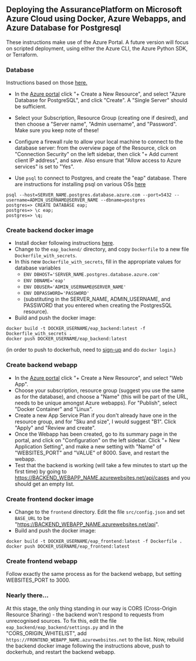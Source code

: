 ## Deploying the AssurancePlatform on Microsoft Azure Cloud using Docker, Azure Webapps, and Azure Database for Postgresql

These instructions make use of the Azure Portal.   A future version will focus on scripted deployment, using either the Azure CLI, the Azure Python SDK, or Terraform.

### Database

Instructions based on those [here.](https://docs.microsoft.com/en-us/azure/postgresql/quickstart-create-server-database-portal)

* In the [Azure portal](https://portal.azure.com) click "+ Create a New Resource", and select "Azure Database for PostgreSQL", and click "Create".  A "Single Server" should be sufficient.
* Select your Subscription, Resource Group (creating one if desired), and then choose a "Server name", "Admin username", and "Password".   Make sure you keep note of these!
* Configure a firewall rule to allow your local machine to connect to the database server: from the overview page of the Resource, click on "Connection Security" on the left sidebar, then click "+ Add current client IP address", and save.  Also ensure that "Allow access to Azure services" is set to "Yes".

* Use `psql` to connect to Postgres, and create the "eap" database.  There are instructions for installing psql on various OSs [here](https://www.timescale.com/blog/how-to-install-psql-on-mac-ubuntu-debian-windows/)
```
psql --host=SERVER_NAME.postgres.database.azure.com --port=5432 --username=ADMIN_USERNAME@SERVER_NAME --dbname=postgres
postgres=> CREATE DATABASE eap;
postgres=> \c eap;
postgres=> \q;
```

### Create backend docker image

* Install docker following instructions [here](https://docs.docker.com/engine/install/).
* Change to the `eap_backend/` directory, and copy `Dockerfile` to a new file `Dockerfile_with_secrets`.
* In this new `Dockerfile_with_secrets`, fill in the appropriate values for database variables
  -  `ENV DBHOST='SERVER_NAME.postgres.database.azure.com'`
  -  `ENV DBNAME='eap'`
  -  `ENV DBUSER='ADMIN_USERNAME@SERVER_NAME'`
  -  `ENV DBPASSWORD='PASSWORD'`
  -  (substituting in the SERVER_NAME, ADMIN_USERNAME, and PASSWORD that you entered when creating the PostgresSQL resource).
* Build and push the docker image:
```
docker build -t DOCKER_USERNAME/eap_backend:latest -f Dockerfile_with_secrets .
docker push DOCKER_USERNAME/eap_backend:latest
```
(in order to push to dockerhub, need to [sign-up](https://hub.docker.com/signup) and do `docker login`.)

### Create backend webapp

* In the [Azure portal](https://portal.azure.com) click "+ Create a New Resource", and select "Web App".
* Choose your subscription, resource group (suggest you use the same as for the database), and choose a "Name" (this will be part of the URL, needs to be unique amongst Azure webapps).  For "Publish", select "Docker Container" and "Linux".
* Create a new App Service Plan if you don't already have one in the resource group, and for "Sku and size", I would suggest "B1". Click "Apply" and "Review and create".
* Once the Webapp has been created, go to its summary page in the portal, and click on "Configuration" on the left sidebar.  Click "+ New Application Setting", and make a new setting with "Name" of "WEBSITES_PORT" and "VALUE" of 8000.  Save, and restart the webapp.
* Test that the backend is working (will take a few minutes to start up the first time) by going to https://BACKEND_WEBAPP_NAME.azurewebsites.net/api/cases and you should get an empty list.

### Create frontend docker image

* Change to the `frontend` directory.   Edit the file `src/config.json` and set `BASE_URL` to be "https://BACKEND_WEBAPP_NAME.azurewebsites.net/api".
* Build and push the docker image:
```
docker build -t DOCKER_USERNAME/eap_frontend:latest -f Dockerfile .
docker push DOCKER_USERNAME/eap_frontend:latest
```

### Create frontend webapp

Follow exactly the same process as for the backend webapp, but setting WEBSITES_PORT to 3000.

### Nearly there...

At this stage, the only thing standing in our way is CORS (Cross-Origin Resource Sharing) - the backend won't respond to requests from unrecognised sources.
To fix this, edit the file `eap_backend/eap_backend/settings.py` and in the "CORS_ORIGIN_WHITELIST", add `https://FRONTEND_WEBAPP_NAME.azurewebsites.net` to the list.
Now, rebuild the backend docker image following the instructions above, push to dockerhub, and restart the backend webapp.
